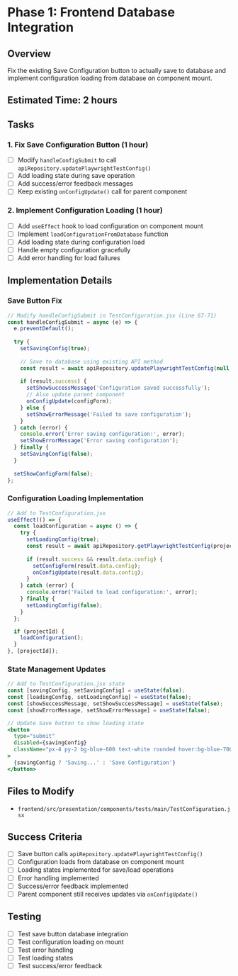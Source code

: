 # Phase 1: Frontend Database Integration

## Overview
Fix the existing Save Configuration button to actually save to database and implement configuration loading from database on component mount.

## Estimated Time: 2 hours

## Tasks

### 1. Fix Save Configuration Button (1 hour)
- [ ] Modify `handleConfigSubmit` to call `apiRepository.updatePlaywrightTestConfig()`
- [ ] Add loading state during save operation
- [ ] Add success/error feedback messages
- [ ] Keep existing `onConfigUpdate()` call for parent component

### 2. Implement Configuration Loading (1 hour)
- [ ] Add `useEffect` hook to load configuration on component mount
- [ ] Implement `loadConfigurationFromDatabase` function
- [ ] Add loading state during configuration load
- [ ] Handle empty configuration gracefully
- [ ] Add error handling for load failures

## Implementation Details

### Save Button Fix
```jsx
// Modify handleConfigSubmit in TestConfiguration.jsx (Line 67-71)
const handleConfigSubmit = async (e) => {
  e.preventDefault();
  
  try {
    setSavingConfig(true);
    
    // Save to database using existing API method
    const result = await apiRepository.updatePlaywrightTestConfig(null, configForm);
    
    if (result.success) {
      setShowSuccessMessage('Configuration saved successfully');
      // Also update parent component
      onConfigUpdate(configForm);
    } else {
      setShowErrorMessage('Failed to save configuration');
    }
  } catch (error) {
    console.error('Error saving configuration:', error);
    setShowErrorMessage('Error saving configuration');
  } finally {
    setSavingConfig(false);
  }
  
  setShowConfigForm(false);
};
```

### Configuration Loading Implementation
```jsx
// Add to TestConfiguration.jsx
useEffect(() => {
  const loadConfiguration = async () => {
    try {
      setLoadingConfig(true);
      const result = await apiRepository.getPlaywrightTestConfig(projectId);
      
      if (result.success && result.data.config) {
        setConfigForm(result.data.config);
        onConfigUpdate(result.data.config);
      }
    } catch (error) {
      console.error('Failed to load configuration:', error);
    } finally {
      setLoadingConfig(false);
    }
  };

  if (projectId) {
    loadConfiguration();
  }
}, [projectId]);
```

### State Management Updates
```jsx
// Add to TestConfiguration.jsx state
const [savingConfig, setSavingConfig] = useState(false);
const [loadingConfig, setLoadingConfig] = useState(false);
const [showSuccessMessage, setShowSuccessMessage] = useState(false);
const [showErrorMessage, setShowErrorMessage] = useState(false);

// Update Save button to show loading state
<button
  type="submit"
  disabled={savingConfig}
  className="px-4 py-2 bg-blue-600 text-white rounded hover:bg-blue-700 transition-colors disabled:opacity-50"
>
  {savingConfig ? 'Saving...' : 'Save Configuration'}
</button>
```

## Files to Modify
- `frontend/src/presentation/components/tests/main/TestConfiguration.jsx`

## Success Criteria
- [ ] Save button calls `apiRepository.updatePlaywrightTestConfig()`
- [ ] Configuration loads from database on component mount
- [ ] Loading states implemented for save/load operations
- [ ] Error handling implemented
- [ ] Success/error feedback implemented
- [ ] Parent component still receives updates via `onConfigUpdate()`

## Testing
- [ ] Test save button database integration
- [ ] Test configuration loading on mount
- [ ] Test error handling
- [ ] Test loading states
- [ ] Test success/error feedback
